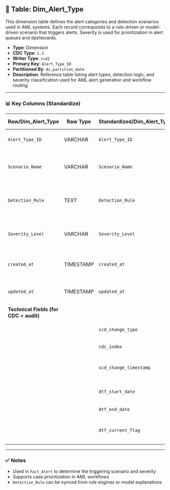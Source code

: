## 📜 Table: Dim_Alert_Type

This dimension table defines the alert categories and detection scenarios used in AML systems. Each record corresponds to a rule-driven or model-driven scenario that triggers alerts. Severity is used for prioritization in alert queues and dashboards.

- **Type**: Dimension  
- **CDC Type**: `1.3`  
- **Writer Type**: `scd2`  
- **Primary Key**: `Alert_Type_ID`  
- **Partitioned By**: `ds_partition_date`  
- **Description**: Reference table listing alert types, detection logic, and severity classification used for AML alert generation and workflow routing.

---

### 📊 Key Columns (Standardize)

| Raw/Dim_Alert_Type  | Raw Type | Standardized/Dim_Alert_Type | Standardized Type | Description                                             | PK  | Note                         |
|---------------------|----------|------------------------------|--------------------|---------------------------------------------------------|-----|------------------------------|
| `Alert_Type_ID`     | VARCHAR  | `Alert_Type_ID`              | VARCHAR            | Unique identifier of alert type                         | ✅  | Primary key                  |
| `Scenario_Name`     | VARCHAR  | `Scenario_Name`              | VARCHAR            | Short business-readable label for scenario              |     | Display name for UI          |
| `Detection_Rule`    | TEXT     | `Detection_Rule`             | TEXT               | Description of rule logic triggering the alert          |     | Rule engine format (SQL, DSL)|
| `Severity_Level`    | VARCHAR  | `Severity_Level`             | VARCHAR            | Priority of alert (e.g., LOW, MEDIUM, HIGH)             |     | Used in alert routing        |
| `created_at`        | TIMESTAMP| `created_at`                 | TIMESTAMP          | When the record was first created in the source         |     | From source (CDC 1.3)        |
| `updated_at`        | TIMESTAMP| `updated_at`                 | TIMESTAMP          | When the record was last updated in the source          |     | From source (CDC 1.3)        |
| **Technical Fields (for CDC + audit)** |          |                          |                    |                                                         |     |                              |
|                     |          | `scd_change_type`            | STRING             | `'cdc_insert'`, `'cdc_update'`, `'cdc_delete'`          |     | SCD2 tracking                |
|                     |          | `cdc_index`                  | INT                | Row change index                                        |     | Optional                     |
|                     |          | `scd_change_timestamp`       | TIMESTAMP          | Time of record version change                           |     | Technical field              |
|                     |          | `dtf_start_date`             | DATE               | Start of SCD2 version                                   |     | Technical field              |
|                     |          | `dtf_end_date`               | DATE               | End of SCD2 version                                     |     | Technical field              |
|                     |          | `dtf_current_flag`           | BOOLEAN            | TRUE = currently active version                         |     | Technical field              |


---

### ✅ Notes

- Used in `Fact_Alert` to determine the triggering scenario and severity  
- Supports case prioritization in AML workflows  
- `Detection_Rule` can be synced from rule engines or model explanations